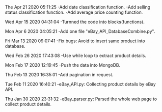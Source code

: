The Apr 21 2020 05:11:25
	  -Add date classification function.
	  -Add selling status classification function.
	  -Add average price counting function.


Wed Apr 15 2020 04:31:04
	-Turnned the code into blocks(functions).

Mon Apr 6 2020 04:05:21
	-Add one file "eBay_API_DatabaseCombine.py".

Fri Mar 13 2020 09:07:41
	-Fix bugs: Avoid to insert same product into database. 

Wed Feb 26 2020 17:43:08
	-Use while loop to extract product details.

Mon Feb 17 2020 12:19:45
	-Push the data into MongoDB.

Thu Feb 13 2020 16:35:01
	-Add pagination in request.

Tue Feb 11 2020 16:40:21
	-eBay_API.py: Collecting product details by eBay API.

Thu Jan 30 2020 23:31:32
	-eBay_parser.py: Parsed the whole web page to collect product details.
